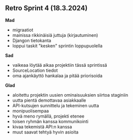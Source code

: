 ## Retro Sprint 4 (18.3.2024)
**Mad**
- migraatiot
- mainissa rikkinäisiä juttuja (kirjautuminen)
- Djangon tietokanta
- loppui taskit "kesken" sprintin loppupuolella

**Sad**
- vaikeaa löytää aikaa projektiin tässä sprintissä
- SourceLocation tiedot
- oma ajankäyttö hankalaa ja pitää priorisoida

**Glad**
- aloitettu projektin uusien ominaisuuksien siirtoa staginiin
- uutta pientä demottavaa asiakkaalle
- API-kutsujen sunnittelu ja tekeminen uutta
- monipuolisempaa
- hyvä meno rymällä, projekti etenee
- toisen ryhmän kanssa kommunikointi
- kivaa tekemistä API:n kanssa
- muut saavat tehtyä hyvin asioita
